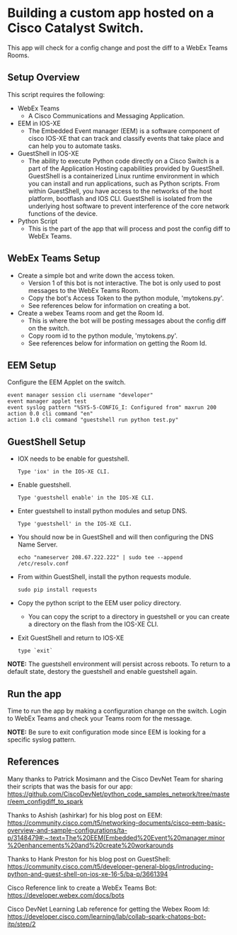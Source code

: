 # Building a custom app hosted on a Cisco Catalyst Switch.  
This app will check for a config change and post the diff to a WebEx Teams Rooms.

## Setup Overview
This script requires the following:
- WebEx Teams
  - A Cisco Communications and Messaging Application.
- EEM in IOS-XE
  - The Embedded Event manager (EEM) is a software component of cisco IOS-XE that can track and classify events that take place and can help you to automate tasks.
- GuestShell in IOS-XE
  - The ability to execute Python code directly on a Cisco Switch is a part of the Application Hosting capabilities provided by GuestShell.  GuestShell is a containerized Linux runtime environment in which you can install and run applications, such as Python scripts.  From within GuestShell, you have access to the networks of the host platform, bootflash and IOS CLI.  GuestShell is isolated from the underlying host software to prevent interference of the core network functions of the device.
- Python Script 
  - This is the part of the app that will process and post the config diff to WebEx Teams.

## WebEx Teams Setup
- Create a simple bot and write down the access token.
  - Version 1 of this bot is not interactive.  The bot is only used to post messages to the WebEx Teams Room.
  - Copy the bot's Access Token to the python module, 'mytokens.py'.
  - See references below for information on creating a bot.
- Create a webex Teams room and get the Room Id.
  - This is where the bot will be posting messages about the config diff on the switch.
  - Copy room id to the python module, 'mytokens.py'.
  - See references below for information on getting the Room Id.

## EEM Setup
Configure the EEM Applet on the switch.
  ```
  event manager session cli username "developer"
  event manager applet test
  event syslog pattern "%SYS-5-CONFIG_I: Configured from" maxrun 200
  action 0.0 cli command "en"
  action 1.0 cli command "guestshell run python test.py"
  ```

## GuestShell Setup
- IOX needs to be enable for guestshell.
  ```
  Type 'iox' in the IOS-XE CLI.
  ```

- Enable guestshell.
  ```
  Type 'guestshell enable' in the IOS-XE CLI.
  ```

- Enter guestshell to install python  modules and setup DNS.
  ```
  Type 'guestshell' in the IOS-XE CLI.
  ```

- You should now be in GuestShell and will then configuring the DNS Name Server.
  ```
  echo "nameserver 208.67.222.222" | sudo tee --append /etc/resolv.conf
  ```

- From within GuestShell, install the python requests module.
  ```
  sudo pip install requests
  ```

- Copy the python script to the EEM user policy directory.  
  - You can copy the script to a directory in guestshell or you can create a directory on the flash from the IOS-XE CLI.

- Exit GuestShell and return to IOS-XE
  ```
  type `exit`
  ```
 
**NOTE:** The guestshell environment will persist across reboots.  To return to a default state, destory the guestshell and enable guestshell again.

## Run the app
Time to run the app by making a configuration change on the switch. Login to WebEx Teams and check your Teams room for the message.

**NOTE:** Be sure to exit configuration mode since EEM is looking for a specific syslog pattern.

## References
Many thanks to Patrick Mosimann and the Cisco DevNet Team for sharing their scripts that was the basis for our app:  
https://github.com/CiscoDevNet/python_code_samples_network/tree/master/eem_configdiff_to_spark

Thanks to Ashish (ashirkar) for his blog post on EEM:
https://community.cisco.com/t5/networking-documents/cisco-eem-basic-overview-and-sample-configurations/ta-p/3148479#:~:text=The%20EEM(Embedded%20Event%20manager,minor%20enhancements%20and%20create%20workarounds

Thanks to Hank Preston for his blog post on GuestShell:
https://community.cisco.com/t5/developer-general-blogs/introducing-python-and-guest-shell-on-ios-xe-16-5/ba-p/3661394

Cisco Reference link to create a WebEx Teams Bot:
https://developer.webex.com/docs/bots

Cisco DevNet Learning Lab reference for getting the Webex Room Id: 
https://developer.cisco.com/learning/lab/collab-spark-chatops-bot-itp/step/2
